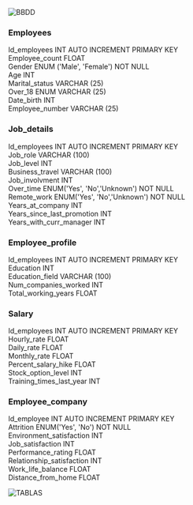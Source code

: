 ![BBDD](https://github.com/s-armeni/proyecto-da-promo-H-modulo-3-team-3-DataMinds/blob/main/Captura.PNG)

### Employees

 Id_employees INT AUTO INCREMENT PRIMARY KEY </br>
 Employee_count FLOAT </br>
 Gender ENUM ('Male', 'Female') NOT NULL</br>
 Age INT </br>
 Marital_status VARCHAR (25) </br>
 Over_18 ENUM VARCHAR (25) </br>
 Date_birth INT </br>
 Employee_number VARCHAR (25)</br>

### Job_details

 Id_employees INT AUTO INCREMENT PRIMARY KEY </br>
 Job_role VARCHAR (100) </br>
 Job_level INT</br>
 Business_travel VARCHAR (100)</br>
 Job_involvment INT</br>
 Over_time ENUM('Yes', 'No','Unknown') NOT NULL </br>
 Remote_work ENUM('Yes', 'No','Unknown') NOT NULL </br>
 Years_at_company INT </br>
 Years_since_last_promotion INT <br>
 Years_with_curr_manager INT </br>

### Employee_profile

 Id_employees INT AUTO INCREMENT PRIMARY KEY</br>
 Education INT </br>
 Education_field VARCHAR (100)</br>
 Num_companies_worked INT </br>
 Total_working_years FLOAT </br>

### Salary

 Id_employees INT AUTO INCREMENT PRIMARY KEY </br>
 Hourly_rate FLOAT </br>
 Daily_rate FLOAT </br>
 Monthly_rate FLOAT </br>
 Percent_salary_hike FLOAT </br>
 Stock_option_level INT </br>
 Training_times_last_year INT </br>

### Employee_company
 
 Id_employee INT AUTO INCREMENT PRIMARY KEY </br>
 Attrition ENUM('Yes', 'No') NOT NULL </br>
 Environment_satisfaction  INT </br>
 Job_satisfaction INT </br>
 Performance_rating FLOAT </br>
 Relationship_satisfaction INT </br>
 Work_life_balance FLOAT</br>
 Distance_from_home FLOAT </br>

![TABLAS](https://github.com/s-armeni/proyecto-da-promo-H-modulo-3-team-3-DataMinds/blob/Sharon_datos/Sharon_rama/tablas_peoplemetrics.png)
